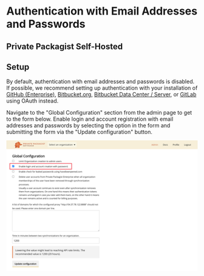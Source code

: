 # Authentication with Email Addresses and Passwords
## Private Packagist Self-Hosted

## Setup
By default, authentication with email addresses and passwords is disabled. If possible, we recommend setting up authentication with your installation of [GitHub (Enterprise)](./github-integration-setup.md), [Bitbucket.org](./bitbucket-integration-setup.md), [Bitbucket Data Center / Server](./bitbucket-server-integration-setup.md), or [GitLab](./gitlab-integration-setup.md) using OAuth instead.

Navigate to the "Global Configuration" section from the admin page to get to the form below.
Enable login and account registration with email addresses and passwords by selecting the option in the form and submitting the form via the "Update configuration" button.

![Packagist Setup](/Resources/public/img/docs/integration-setup/self-hosted/login-password-01-packagist-setup-20250103.png)
